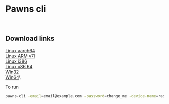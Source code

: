 # Pawns cli
​
## Download links

[Linux aarch64](https://download.iproyal.com/pawns-cli/latest/linux_aarch64/pawns-cli)\
[Linux ARM v7l](https://download.iproyal.com/pawns-cli/latest/linux_armv7l/pawns-cli)\
[Linux i386](https://download.iproyal.com/pawns-cli/latest/linux_i386/pawns-cli)\
[Linux x86 64](https://download.iproyal.com/pawns-cli/latest/linux_x86_64/pawns-cli)\
[Win32](https://download.iproyal.com/pawns-cli/latest/win32/pawns-cli.exe)\
[Win64](https://download.iproyal.com/pawns-cli/latest/win64/pawns-cli.exe)\

To run
​
```bash
pawns-cli -email=email@example.com -password=change_me -device-name=raspberrypi -accept-tos
```
